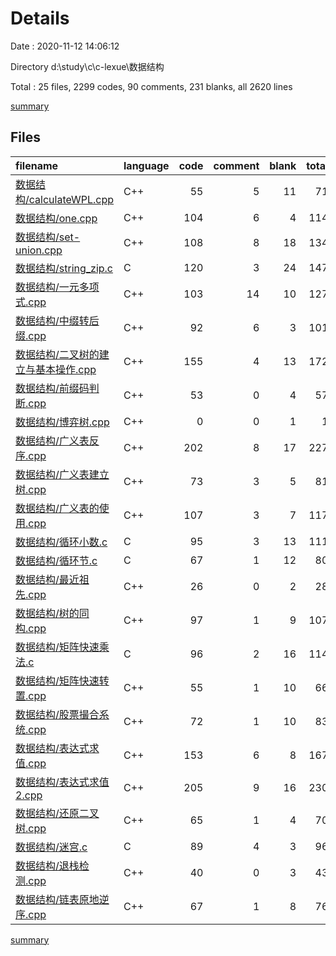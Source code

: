 # Details

Date : 2020-11-12 14:06:12

Directory d:\study\c\c-lexue\数据结构

Total : 25 files,  2299 codes, 90 comments, 231 blanks, all 2620 lines

[summary](results.md)

## Files
| filename | language | code | comment | blank | total |
| :--- | :--- | ---: | ---: | ---: | ---: |
| [数据结构/calculateWPL.cpp](/数据结构/calculateWPL.cpp) | C++ | 55 | 5 | 11 | 71 |
| [数据结构/one.cpp](/数据结构/one.cpp) | C++ | 104 | 6 | 4 | 114 |
| [数据结构/set-union.cpp](/数据结构/set-union.cpp) | C++ | 108 | 8 | 18 | 134 |
| [数据结构/string_zip.c](/数据结构/string_zip.c) | C | 120 | 3 | 24 | 147 |
| [数据结构/一元多项式.cpp](/数据结构/一元多项式.cpp) | C++ | 103 | 14 | 10 | 127 |
| [数据结构/中缀转后缀.cpp](/数据结构/中缀转后缀.cpp) | C++ | 92 | 6 | 3 | 101 |
| [数据结构/二叉树的建立与基本操作.cpp](/数据结构/二叉树的建立与基本操作.cpp) | C++ | 155 | 4 | 13 | 172 |
| [数据结构/前缀码判断.cpp](/数据结构/前缀码判断.cpp) | C++ | 53 | 0 | 4 | 57 |
| [数据结构/博弈树.cpp](/数据结构/博弈树.cpp) | C++ | 0 | 0 | 1 | 1 |
| [数据结构/广义表反序.cpp](/数据结构/广义表反序.cpp) | C++ | 202 | 8 | 17 | 227 |
| [数据结构/广义表建立树.cpp](/数据结构/广义表建立树.cpp) | C++ | 73 | 3 | 5 | 81 |
| [数据结构/广义表的使用.cpp](/数据结构/广义表的使用.cpp) | C++ | 107 | 3 | 7 | 117 |
| [数据结构/循环小数.c](/数据结构/循环小数.c) | C | 95 | 3 | 13 | 111 |
| [数据结构/循环节.c](/数据结构/循环节.c) | C | 67 | 1 | 12 | 80 |
| [数据结构/最近祖先.cpp](/数据结构/最近祖先.cpp) | C++ | 26 | 0 | 2 | 28 |
| [数据结构/树的同构.cpp](/数据结构/树的同构.cpp) | C++ | 97 | 1 | 9 | 107 |
| [数据结构/矩阵快速乘法.c](/数据结构/矩阵快速乘法.c) | C | 96 | 2 | 16 | 114 |
| [数据结构/矩阵快速转置.cpp](/数据结构/矩阵快速转置.cpp) | C++ | 55 | 1 | 10 | 66 |
| [数据结构/股票撮合系统.cpp](/数据结构/股票撮合系统.cpp) | C++ | 72 | 1 | 10 | 83 |
| [数据结构/表达式求值.cpp](/数据结构/表达式求值.cpp) | C++ | 153 | 6 | 8 | 167 |
| [数据结构/表达式求值2.cpp](/数据结构/表达式求值2.cpp) | C++ | 205 | 9 | 16 | 230 |
| [数据结构/还原二叉树.cpp](/数据结构/还原二叉树.cpp) | C++ | 65 | 1 | 4 | 70 |
| [数据结构/迷宫.c](/数据结构/迷宫.c) | C | 89 | 4 | 3 | 96 |
| [数据结构/退栈检测.cpp](/数据结构/退栈检测.cpp) | C++ | 40 | 0 | 3 | 43 |
| [数据结构/链表原地逆序.cpp](/数据结构/链表原地逆序.cpp) | C++ | 67 | 1 | 8 | 76 |

[summary](results.md)